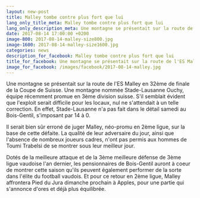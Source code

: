 ```yaml
---
layout: new-post
title: Malley tombe contre plus fort que lui
lang_only_title_meta: Malley tombe contre plus fort que lui 
lang_only_description_meta: Une montagne se présentait sur la route de l'ES Malley en 32ème de finale de la Coupe de Suisse. général du site amélioré.
date: 2017-08-14 17:00:00 +0200
image-800: 2017-08-14-malley-size800.jpg
image-1600: 2017-08-14-malley-size1600.jpg
categories: news
description_for_facebook: Malley tombe contre plus fort que lui 
title_for_facebook: Une montagne se présentait sur la route de l'ES Malley en 32ème de finale de la Coupe de Suisse. général du site amélioré.
image_for_facebook: /images/facebook/2017-08-14-malley.jpg
---
```

Une montagne se présentait sur la route de l'ES Malley en 32ème de finale de la Coupe de Suisse. Une montagne nommée Stade-Lausanne Ouchy, équipe récemment promue en 3ème division suisse. 
S'il semblait évident que l'exploit serait difficile pour les locaux, nul ne s'attendait à un telle correction. En effet, Stade-Lausanne n'a pas fait dans le détail samedi au Bois-Gentil, s'imposant par 14 à 0. 

Il serait bien sûr erroné de juger Malley, néo-promu en 2ème ligue, sur la base de cette défaite. La qualité de leur adversaire du jour, ainsi que l'absence de nombreux joueurs cadres, n'ont pas permis aux hommes de Toumi Trabelsi de se montrer sous leur meilleur jour. 

Dotés de la meilleure attaque et de la 3ème meilleure défense de 3ème ligue vaudoise l'an dernier, les pensionnaires de Bois-Gentil auront à coeur de montrer cette saison qu'ils peuvent également performer de la sorte dans l'élite du football vaudois. Et pour ce retour en 2ème ligue, Malley affrontera Pied du Jura dimanche prochain à Apples, pour une partie qui s'annonce d'ores et déjà plus équilibrée. 